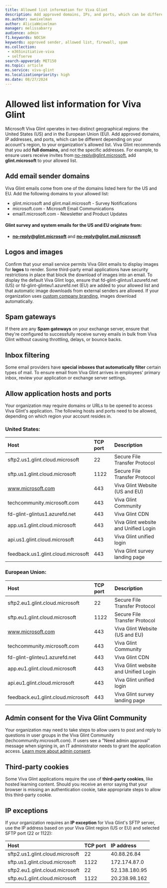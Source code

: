 ```yaml
---
title: Allowed list information for Viva Glint
description: Add approved domains, IPs, and ports, which can be different depending on your account's region, to your organization's allowed list.
ms.author: aweixelman
author: AliciaWeixelman
manager: melissabarry
audience: admin
f1.keywords: NOCSH
keywords: approved sender, allowed list, firewall, spam
ms.collection: 
 - m365initiative-viva
 - selfserve
search-appverid: MET150
ms.topic: article
ms.service: viva-glint
ms.localizationpriority: high
ms.date: 08/27/2024
---
```


# Allowed list information for Viva Glint

Microsoft Viva Glint operates in two distinct geographical regions: the United States (US) and in the European Union (EU). Add approved domains, IP addresses, and ports, which can be different depending on your account's region, to your organization's allowed list. Viva Glint recommends that you add **full domains,** and not the specific addresses. For example, to ensure users receive invites from no-reply@glint.microsoft, add **glint.microsoft** to your allowed list.

## Add email sender domains

Viva Glint emails come from one of the domains listed here for the US and EU. Add the following domains to your allowed list:

- glint.microsoft and glint.mail.microsoft - Survey Notifications
- microsoft.com - Microsoft Email Communications
- email1.microsoft.com - Newsletter and Product Updates

#### Glint survey and system emails for the US and EU originate from:

- **no-reply@glint.microsoft** and **no-reply@glint.mail.microsoft**

## Logos and images

Confirm that your email service permits Viva Glint emails to display images for **logos** to render. Some third-party email applications have security restrictions in place that block the download of images into an email. To display the default Viva Glint logo, ensure that fd-glint-glintus1.azurefd.net (US) or fd-glint-glinteu1.azurefd.net (EU) are added to your allowed list and that automatic image downloads from external senders are allowed. If your organization uses [custom company branding](/entra/fundamentals/how-to-customize-branding), images download automatically.

## Spam gateways

If there are any **Spam gateways** on your exchange server, ensure that they're configured to successfully receive survey emails in bulk from Viva Glint without causing throttling, delays, or bounce backs.

## Inbox filtering

Some email providers have **special inboxes that automatically filter** certain types of mail. To ensure email from Viva Glint arrives in employees' primary inbox, review your application or exchange server settings.

## Allow application hosts and ports

Your organization may require domains or URLs to be opened to access Viva Glint's application. The following hosts and ports need to be allowed, depending on which region your account resides in.

### United States:

| Host | TCP port | Description |
| :--- | :--- | :--- |
| sftp2.us1.glint.cloud.microsoft | 22 | Secure File Transfer Protocol |
| sftp.us1.glint.cloud.microsoft | 1122 | Secure File Transfer Protocol |
| www.microsoft.com | 443 | Viva Glint Website (US and EU) |
| techcommunity.microsoft.com | 443 | Viva Glint Community |
| fd-glint-glintus1.azurefd.net | 443 | Viva Glint CDN |
| app.us1.glint.cloud.microsoft | 443 | Viva Glint website and Unified Login |
| api.us1.glint.cloud.microsoft | 443 | Viva Glint unified login |
| feedback.us1.glint.cloud.microsoft | 443 | Viva Glint survey landing page |

### European Union:

| Host | TCP port | Description |
| :--- | :--- | :--- |
| sftp2.eu1.glint.cloud.microsoft | 22 | Secure File Transfer Protocol |
| sftp.eu1.glint.cloud.microsoft | 1122 | Secure File Transfer Protocol |
| www.microsoft.com | 443 | Viva Glint Website (US and EU) |
| techcommunity.microsoft.com | 443 | Viva Glint Community |
| fd-glint-glinteu1.azurefd.net | 443 | Viva Glint CDN |
| app.eu1.glint.cloud.microsoft | 443 | Viva Glint website and Unified Login |
| api.eu1.glint.cloud.microsoft | 443 | Viva Glint unified login |
| feedback.eu1.glint.cloud.microsoft | 443 | Viva Glint survey landing page |

## Admin consent for the Viva Glint Community

Your organization may need to take steps to allow users to post and reply to questions in user groups in the Viva Glint Community (techcommunity.microsoft.com). If users see a "Need admin approval" message when signing in, an IT administrator needs to grant the application access. [Learn more about admin consent](https://go.microsoft.com/fwlink/?linkid=2282450).

## Third-party cookies

Some Viva Glint applications require the use of **third-party cookies**, like hosted learning content. Should you receive an error saying that your browser is missing an authentication cookie, take appropriate steps to allow this third-party cookie.

## IP exceptions

If your organization requires an **IP exception** for Viva Glint's SFTP server, use the IP address based on your Viva Glint region (US or EU) and selected SFTP port (22 or 1122):

| Host | TCP port | IP address |
| :--- | :--- | :--- |
| sftp2.us1.glint.cloud.microsoft | 22 | 40.88.26.84 |
| sftp.us1.glint.cloud.microsoft | 1122 | 172.174.87.0 |
| sftp2.eu1.glint.cloud.microsoft | 22 | 52.138.180.95 |
| sftp.eu1.glint.cloud.microsoft | 1122 | 20.238.98.162 |
